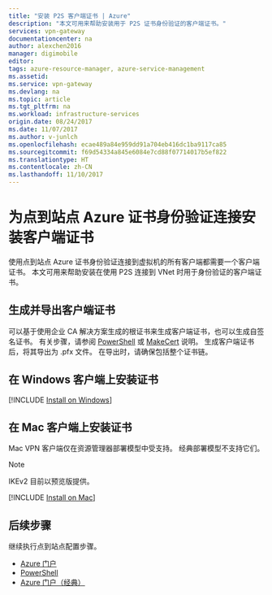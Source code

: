 ```yaml
---
title: "安装 P2S 客户端证书 | Azure"
description: "本文可用来帮助安装用于 P2S 证书身份验证的客户端证书。"
services: vpn-gateway
documentationcenter: na
author: alexchen2016
manager: digimobile
editor: 
tags: azure-resource-manager, azure-service-management
ms.assetid: 
ms.service: vpn-gateway
ms.devlang: na
ms.topic: article
ms.tgt_pltfrm: na
ms.workload: infrastructure-services
origin.date: 08/24/2017
ms.date: 11/07/2017
ms.author: v-junlch
ms.openlocfilehash: ecae489a84e959dd91a704eb416dc1ba9117ca85
ms.sourcegitcommit: f69d54334a845e6084e7cd88f07714017b5ef822
ms.translationtype: HT
ms.contentlocale: zh-CN
ms.lasthandoff: 11/10/2017
---
```

# <a name="install-a-client-certificate-for-point-to-site-azure-certificate-authentication-connections"></a>为点到站点 Azure 证书身份验证连接安装客户端证书

使用点到站点 Azure 证书身份验证连接到虚拟机的所有客户端都需要一个客户端证书。 本文可用来帮助安装在使用 P2S 连接到 VNet 时用于身份验证的客户端证书。

## <a name="generate"></a>生成并导出客户端证书

可以基于使用企业 CA 解决方案生成的根证书来生成客户端证书，也可以生成自签名证书。 有关步骤，请参阅 [PowerShell](vpn-gateway-certificates-point-to-site.md) 或 [MakeCert](vpn-gateway-certificates-point-to-site-makecert.md) 说明。 生成客户端证书后，将其导出为 .pfx 文件。 在导出时，请确保包括整个证书链。

## <a name="installwin"></a>在 Windows 客户端上安装证书

[!INCLUDE [Install on Windows](../../includes/vpn-gateway-certificates-install-client-cert-include.md)]

## <a name="installmac"></a>在 Mac 客户端上安装证书

Mac VPN 客户端仅在资源管理器部署模型中受支持。 经典部署模型不支持它们。

> [!NOTE]
>  IKEv2 目前以预览版提供。
>

[!INCLUDE [Install on Mac](../../includes/vpn-gateway-certificates-install-mac-client-cert-include.md)]

## <a name="next-steps"></a>后续步骤

继续执行点到站点配置步骤。

- [Azure 门户](vpn-gateway-howto-point-to-site-resource-manager-portal.md)
- [PowerShell](vpn-gateway-howto-point-to-site-rm-ps.md)
- [Azure 门户（经典）](vpn-gateway-howto-point-to-site-classic-azure-portal.md)

